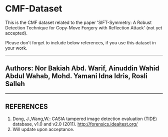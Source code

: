 # CMF-Dataset


This is the CMF dataset related to the paper 'SIFT-Symmetry: A Robust Detection Technique for Copy-Move 
Forgery with Reflection Attack' (not yet accepted).

Please don't forget to include below references, if you use this dataset in your work.

-------------------------------------------------------------------------------------------------
Authors: Nor Bakiah Abd. Warif, Ainuddin Wahid Abdul Wahab, Mohd. Yamani Idna Idris, Rosli Salleh
-------------------------------------------------------------------------------------------------
-------------------------------------------------------------------------------------------------
REFERENCES
-------------------------------------------------------------------------------------------------
1. Dong, J.,Wang,W.: CASIA tampered image detection evaluation (TIDE) database, v1.0 and v2.0 (2011). http://forensics.idealtest.org/
2. Will update upon acceptance.


